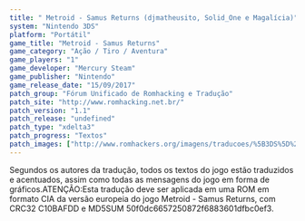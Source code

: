 ```yaml
---
title: " Metroid - Samus Returns (djmatheusito, Solid_One e Magalícia)"
system: "Nintendo 3DS"
platform: "Portátil"
game_title: "Metroid - Samus Returns"
game_category: "Ação / Tiro / Aventura"
game_players: "1"
game_developer: "Mercury Steam"
game_publisher: "Nintendo"
game_release_date: "15/09/2017"
patch_group: "Fórum Unificado de Romhacking e Tradução"
patch_site: "http://www.romhacking.net.br/"
patch_version: "1.1"
patch_release: "undefined"
patch_type: "xdelta3"
patch_progress: "Textos"
patch_images: ["http://www.romhackers.org/imagens/traducoes/%5B3DS%5D%20Metroid%20-%20Samus%20Returns%20-%20FUT%20-%201.jpg","http://www.romhackers.org/imagens/traducoes/%5B3DS%5D%20Metroid%20-%20Samus%20Returns%20-%20FUT%20-%202.jpg","http://www.romhackers.org/imagens/traducoes/%5B3DS%5D%20Metroid%20-%20Samus%20Returns%20-%20FUT%20-%203.jpg"]
---
```

Segundos os autores da tradução, todos os textos do jogo estão traduzidos e acentuados, assim como todas as mensagens do jogo em forma de gráficos.ATENÇÃO:Esta tradução deve ser aplicada em uma ROM em formato CIA da versão europeia do jogo Metroid - Samus Returns, com CRC32 C10BAFDD e MD5SUM 50f0dc6657250872f6883601dfbc0ef3.